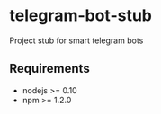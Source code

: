 # telegram-bot-stub
Project stub for smart telegram bots

## Requirements
* nodejs >= 0.10
* npm >= 1.2.0
